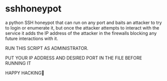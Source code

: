# sshhoneypot
a python SSH honeypot that can run on any port and baits an attacker to try to login or enumerate it, but once the attacker attempts to interact with the service it adds the IP address of the attacker in the firewalls blocking any future interactions with it.

RUN THIS SCRIPT AS ADMINISTRATOR.

PUT YOUR IP ADDRESS AND DESIRED PORT IN THE FILE BEFORE RUNNING IT

HAPPY HACKING🫡
